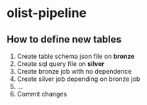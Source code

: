 # olist-pipeline

## How to define new tables

1. Create table schema json file on **bronze**
2. Create sql query file on **silver**
3. Create bronze job with no dependence
4. Create silver job depending on bronze job
5. ...
6. Commit changes
